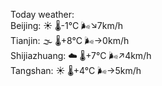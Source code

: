 Today weather:  
Beijing: ☀️   🌡️-1°C 🌬️↘7km/h  
Tianjin: 🌫  🌡️+8°C 🌬️→0km/h  
Shijiazhuang: ☁️   🌡️+7°C 🌬️↗4km/h  
Tangshan: ☀️   🌡️+4°C 🌬️→5km/h  
